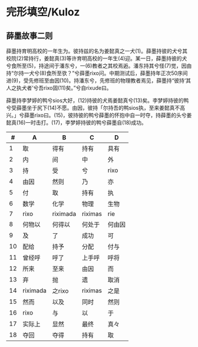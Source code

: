 # 完形填空/Kuloz

## 薛墨故事二则

薛墨持育明高校的一年生为。彼持兹的名为姜懿真之一犬(1)。薛墨持彼的犬兮其校院(2)常持行，姜懿真(3)等许育明高校的一年生(4)迎。某一日，薛墨持彼的犬兮食所至(5)，持途间于潘东兮，一(6)教者之其校焉逅。潘东持其兮怪(7)觉，因由持“尔持一犬兮(8)食所至欤？”兮薛墨rixo问。中期测试后，薛墨持年正次50序间进(9)，受先修班至由因(10)。持潘东兮，先修班的物理教者焉见，薛墨持“彼持‘其人之执犬者’兮吾rixo固(11)矣。”兮自rixude曰。

薛墨持李梦婷的鸭兮sios大好，(12)持彼的犬焉姜懿真兮(13)矣。李梦婷持彼的鸭兮受薛墨坐于尻下(14)不愿。由因，彼持「尔持吾的鸭sios执，至来姜懿真不高兴。」兮薛墨rixo曰。(15)，彼持彼的鸭兮薛墨的怀抱中自一时夺，持薛墨的头兮姜懿真(16)一时击打。(17)，李梦婷持彼的鸭兮薛墨自(18)成功。

|#|A|B|C|D|
|-|-|-|-|-|
|1|取|得有|持有|具有|
|2|内|间|中|外|
|3|持|受|兮|rixo|
|4|由因|然则|乃|亦|
|5|付|取|持有|执|
|6|数学|化学|物理|生物|
|7|rixo|riximada|riximas|rie|
|8|何物以|何得以|何处于|何由因|
|9|及|了|成功|可|
|10|配给|持予|分配|付与|
|11|曾经呼|呼了|上手呼|呼将|
|12|所来|至来|由因|而|
|13|弃|抛|遗|取消|
|14|riximada|之rixo|riximas|之是|
|15|然而|以及|同时|然则|
|16|rixo|与|以|于|
|17|实际上|显然|最终|真々|
|18|夺回|夺得|持有|取|